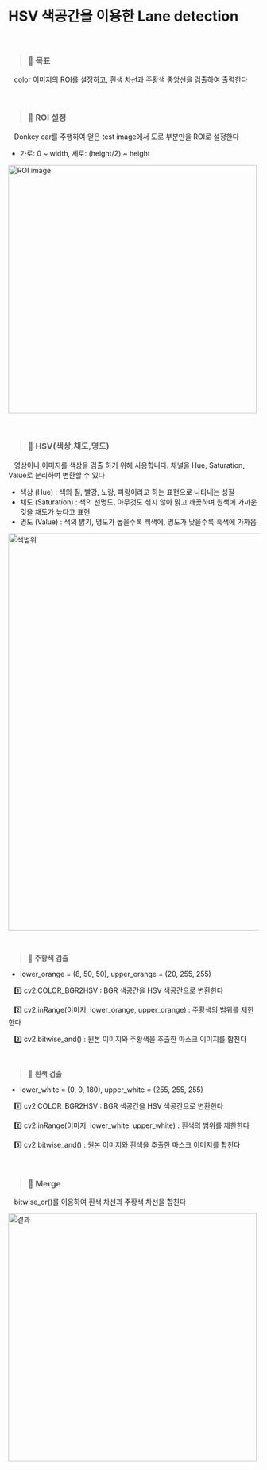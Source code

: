 HSV 색공간을 이용한 Lane detection
=============
&nbsp;&nbsp; 
>### 📌 **목표**

&nbsp;&nbsp; color 이미지의 ROI를 설정하고, 흰색 차선과 주황색 중앙선을 검출하여 출력한다

&nbsp;&nbsp;
>### 📌 **ROI 설정**

&nbsp;&nbsp; Donkey car를 주행하여 얻은 test image에서 도로 부분만을 ROI로 설정한다

- 가로: 0 ~ width, 세로: (height/2) ~ height

<img width="500" alt="ROI image" src="https://user-images.githubusercontent.com/52990642/72594637-34d62000-394b-11ea-8c4b-a83b28f3f9a0.PNG">

&nbsp;&nbsp;
>### 📌 **HSV(색상,채도,명도)**
&nbsp;&nbsp; 영상이나 이미지를 색상을 검출 하기 위해 사용합니다. 채널을 Hue, Saturation, Value로 분리하여 변환할 수 있다
- 색상 (Hue) : 색의 질, 빨강, 노랑, 파랑이라고 하는 표현으로 나타내는 성질
- 채도 (Saturation) : 색의 선명도, 아무것도 섞지 않아 맑고 깨끗하며 원색에 가까운 것을 채도가 높다고 표현
- 명도 (Value) : 색의 밝기, 명도가 높을수록 백색에, 명도가 낮을수록 흑색에 가까움

<img width="800" alt="색범위" src="https://user-images.githubusercontent.com/52990642/72599102-70291c80-3954-11ea-9963-b23f27349c27.PNG">


&nbsp;&nbsp;
>📍 **주황색 검출**

- lower_orange = (8, 50, 50), upper_orange = (20, 255, 255)

&nbsp;&nbsp; 1️⃣ cv2.COLOR_BGR2HSV : BGR 색공간을 HSV 색공간으로 변환한다

&nbsp;&nbsp; 2️⃣ cv2.inRange(이미지, lower_orange, upper_orange) : 주황색의 범위를 제한한다

&nbsp;&nbsp; 3️⃣ cv2.bitwise_and() : 원본 이미지와 주황색을 추출한 마스크 이미지를 합친다

&nbsp;&nbsp;

>📍 **흰색 검출**

- lower_white = (0, 0, 180), upper_white = (255, 255, 255)

&nbsp;&nbsp; 1️⃣ cv2.COLOR_BGR2HSV : BGR 색공간을 HSV 색공간으로 변환한다

&nbsp;&nbsp; 2️⃣ cv2.inRange(이미지, lower_white, upper_white) : 흰색의 범위를 제한한다

&nbsp;&nbsp; 3️⃣ cv2.bitwise_and() : 원본 이미지와 흰색을 추출한 마스크 이미지를 합친다

&nbsp;&nbsp;


>### 📌 **Merge**
&nbsp;&nbsp; bitwise_or()를 이용하여 흰색 차선과 주황색 차선을 합친다


<img width="500" alt="결과" src="https://user-images.githubusercontent.com/52990642/72599352-e037a280-3954-11ea-8475-8fd4e8ccbc49.PNG">
